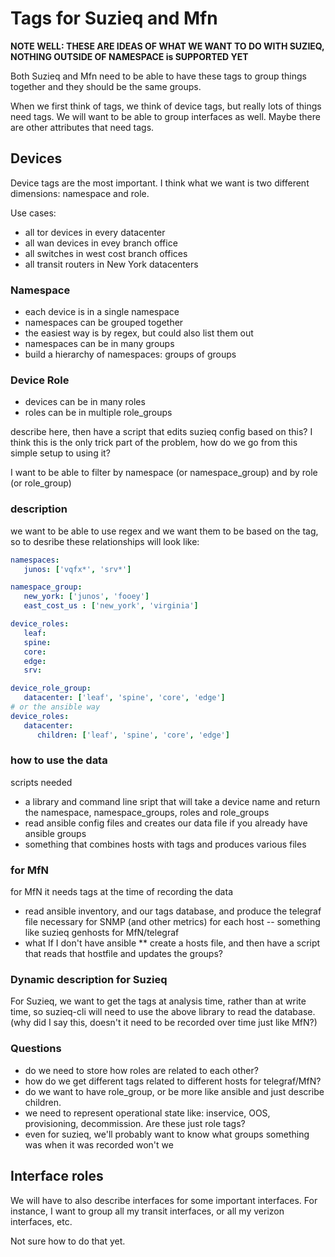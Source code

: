 # Tags for Suzieq and Mfn

__NOTE WELL: THESE ARE IDEAS OF WHAT WE WANT TO DO WITH SUZIEQ, NOTHING OUTSIDE OF NAMESPACE is SUPPORTED YET__

Both Suzieq and Mfn need to be able to have these tags to group things together and they should be the same groups.

When we first think of tags, we think of device tags, but really lots of things need tags. We will want to be able to group interfaces as well. Maybe there are other attributes that need tags.

## Devices

Device tags are the most important. I think what we want is two different dimensions: namespace and role.

Use cases:

* all tor devices in every datacenter
* all wan devices in evey branch office
* all switches in west cost branch offices
* all transit routers in New York datacenters

### Namespace

* each device is in a single namespace
* namespaces can be grouped together
* the easiest way is by regex, but could also list them out
* namespaces can be in many groups
* build a hierarchy of namespaces: groups of groups

### Device Role

* devices can be in many roles
* roles can be in multiple role_groups

 describe here, then have a script that edits suzieq config based on this?
  I think this is the only trick part of the problem, how do we go from this simple setup to using it?

 I want to be able to filter by namespace (or namespace_group) and by role (or role_group)

### description

we want to be able to use regex and we want them to be based on the tag, so to desribe these relationships will look like:

``` YAML
namespaces:
   junos: ['vqfx*', 'srv*']

namespace_group:
   new_york: ['junos', 'fooey']
   east_cost_us : ['new_york', 'virginia']

device_roles:
   leaf:
   spine:
   core:
   edge:
   srv:

device_role_group:
   datacenter: ['leaf', 'spine', 'core', 'edge']
# or the ansible way
device_roles:
   datacenter:
      children: ['leaf', 'spine', 'core', 'edge']
```

### how to use the data

scripts needed

* a library and command line sript that will take a device name and return the namespace, namespace_groups, roles and role_groups
* read ansible config files and creates our data file if you already have ansible groups
* something that combines hosts with tags and produces various files

### for MfN

for MfN it needs tags at the time of recording the data

* read ansible inventory, and our tags database, and produce the telegraf file necessary for SNMP (and other metrics) for each host -- something like suzieq genhosts for MfN/telegraf
* what If I don't have ansible
** create a hosts file, and then have a script that reads that hostfile and updates the groups?

### Dynamic description for Suzieq

For Suzieq, we want to get the tags at analysis time, rather than at write time, so suzieq-cli will need to use the above library to read the database. (why did I say this, doesn't it need to be recorded over time just like MfN?)

### Questions

* do we need to store how roles are related to each other?
* how do we get different tags related to different hosts for telegraf/MfN?
* do we want to have role_group, or be more like ansible and just describe children.
* we need to represent operational state like: inservice, OOS, provisioning, decommission. Are these just role tags?
* even for suzieq, we'll probably want to know what groups something was when it was recorded won't we

## Interface roles

We will have to also describe interfaces for some important interfaces. For instance, I want to group all my transit interfaces, or all my verizon interfaces, etc.

Not sure how to do that yet.
